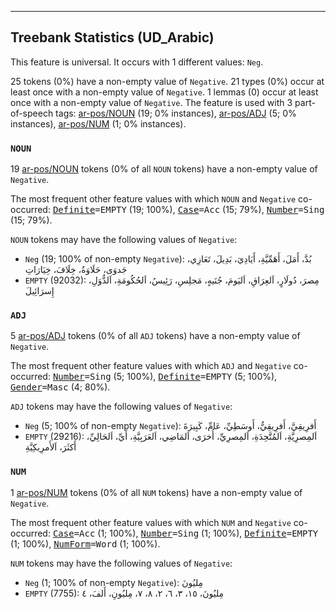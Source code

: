

--------------------------------------------------------------------------------

## Treebank Statistics (UD_Arabic)

This feature is universal.
It occurs with 1 different values: `Neg`.

25 tokens (0%) have a non-empty value of `Negative`.
21 types (0%) occur at least once with a non-empty value of `Negative`.
1 lemmas (0) occur at least once with a non-empty value of `Negative`.
The feature is used with 3 part-of-speech tags: [ar-pos/NOUN]() (19; 0% instances), [ar-pos/ADJ]() (5; 0% instances), [ar-pos/NUM]() (1; 0% instances).

### `NOUN`

19 [ar-pos/NOUN]() tokens (0% of all `NOUN` tokens) have a non-empty value of `Negative`.

The most frequent other feature values with which `NOUN` and `Negative` co-occurred: <tt><a href="Definite.html">Definite</a>=EMPTY</tt> (19; 100%), <tt><a href="Case.html">Case</a>=Acc</tt> (15; 79%), <tt><a href="Number.html">Number</a>=Sing</tt> (15; 79%).

`NOUN` tokens may have the following values of `Negative`:

* `Neg` (19; 100% of non-empty `Negative`): بُدَّ، أَمَلَ، أَهَمِّيَّةِ، أَيَادِيَ، بَدِيلَ، تَعَازِي، جَدوَى، حَلَاوَةُ، خِلَافَ، خِيَارَاتِ
* `EMPTY` (92032): مِصرَ، دُولَارٍ، اَلعِرَاقِ، اَليَومَ، جُنَيهٍ، مَجلِسِ، رَئِيسُ، اَلحُكُومَةِ، اَلدُّوَلِ، إِسرَائِيلَ

### `ADJ`

5 [ar-pos/ADJ]() tokens (0% of all `ADJ` tokens) have a non-empty value of `Negative`.

The most frequent other feature values with which `ADJ` and `Negative` co-occurred: <tt><a href="Number.html">Number</a>=Sing</tt> (5; 100%), <tt><a href="Definite.html">Definite</a>=EMPTY</tt> (5; 100%), <tt><a href="Gender.html">Gender</a>=Masc</tt> (4; 80%).

`ADJ` tokens may have the following values of `Negative`:

* `Neg` (5; 100% of non-empty `Negative`): أَفرِيقِيَّ، أَفرِيقِيُّ، أَوسَطِيِّ، عَامِّ، كَبِيرَةَ
* `EMPTY` (29216): اَلمِصرِيَّةِ، اَلمُتَّحِدَةِ، اَلمِصرِيِّ، أُخرَى، اَلمَاضِي، اَلعَرَبِيَّةِ، أَيِّ، اَلحَالِيِّ، أَكثَرَ، اَلأَمرِيكِيَّةِ

### `NUM`

1 [ar-pos/NUM]() tokens (0% of all `NUM` tokens) have a non-empty value of `Negative`.

The most frequent other feature values with which `NUM` and `Negative` co-occurred: <tt><a href="Case.html">Case</a>=Acc</tt> (1; 100%), <tt><a href="Number.html">Number</a>=Sing</tt> (1; 100%), <tt><a href="Definite.html">Definite</a>=EMPTY</tt> (1; 100%), <tt><a href="NumForm.html">NumForm</a>=Word</tt> (1; 100%).

`NUM` tokens may have the following values of `Negative`:

* `Neg` (1; 100% of non-empty `Negative`): مِليُونَ
* `EMPTY` (7755): مِليُونَ، ١٥، ٣، ٦، ٢، ٨، ٧، مِليُونِ، أَلفَ، ٤

